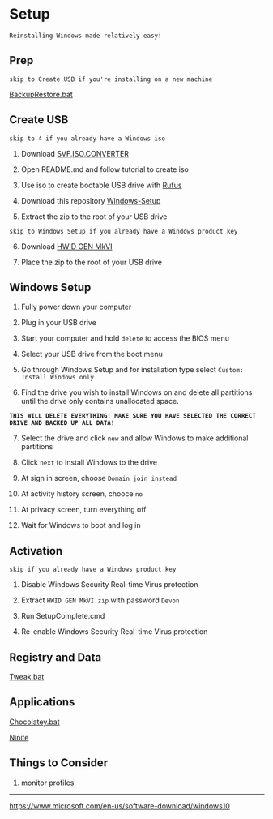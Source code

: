 # Setup

`Reinstalling Windows made relatively easy!`

## Prep

`skip to Create USB if you're installing on a new machine`

[BackupRestore.bat](Tools/BackupRestore.bat)

## Create USB

`skip to 4 if you already have a Windows iso`

1. Download [SVF.ISO.CONVERTER](https://gitlab.com/s1ave77/SVF.ISO.CONVERTER/-/archive/master/SVF.ISO.CONVERTER-master.zip)

2. Open README.md and follow tutorial to create iso

3. Use iso to create bootable USB drive with [Rufus](https://github.com/pbatard/rufus/releases/download/v3.4/rufus-3.4.exe)

4. Download this repository [Windows-Setup](https://github.com/DevonHess/Windows-Setup/archive/master.zip)

5. Extract the zip to the root of your USB drive

`skip to Windows Setup if you already have a Windows product key`

6. Download [HWID GEN MkVI](https://mega.nz/#!bbRBGCCC!NoFCxrcGOB6uDaX81emDC4Y3yQ0dIFYweIKIP4K7D4Q)

7. Place the zip to the root of your USB drive

## Windows Setup

1. Fully power down your computer

2. Plug in your USB drive

3. Start your computer and hold `delete` to access the BIOS menu

4. Select your USB drive from the boot menu

5. Go through Windows Setup and for installation type select `Custom: Install Windows only`

6. Find the drive you wish to install Windows on and delete all partitions until the drive only contains unallocated space.

**`THIS WILL DELETE EVERYTHING! MAKE SURE YOU HAVE SELECTED THE CORRECT DRIVE AND BACKED UP ALL DATA!`**

7. Select the drive and click `new` and allow Windows to make additional partitions

8. Click `next` to install Windows to the drive

9. At sign in screen, choose `Domain join instead`

10. At activity history screen, chooce `no`

11. At privacy screen, turn everything off

12. Wait for Windows to boot and log in

## Activation

`skip if you already have a Windows product key`

1. Disable Windows Security Real-time Virus protection

2. Extract `HWID GEN MkVI.zip` with password `Devon`

3. Run SetupComplete.cmd

4. Re-enable Windows Security Real-time Virus protection

## Registry and Data

[Tweak.bat](Tools/Tweak.bat)

## Applications

[Chocolatey.bat](Tools/Chocolatey.bat)

[Ninite](https://ninite.com/?select=7zip-chrome-irfanview-libreoffice-sumatrapdf-vlc)

## Things to Consider

1. monitor profiles

---

https://www.microsoft.com/en-us/software-download/windows10

